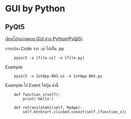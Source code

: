 # GUI by Python

## PyQt5
[เขียนโปรแกรมแบบ GUI ด้วย Python(PyQt5)](https://www.youtube.com/playlist?list=PLltVQYLz1BMCsJDDj7jj3Ea0vGVOCv4Nr)

การแปลง Code จาก .ui ไปเป็น .py


        pyuic5 -x [file.ui] -o [file.py]

Example


        pyuic5 -x IotApp-BAS.ui -o IotApp-BAS.py

Example ใส่ Event ให้ปุ๋ม  ดังนี้

        def function_x(self):
            print('Hello')

        def retranslateUi(self, MyApp):
            self.btnStart.clicked.conect(self.[function_x])
